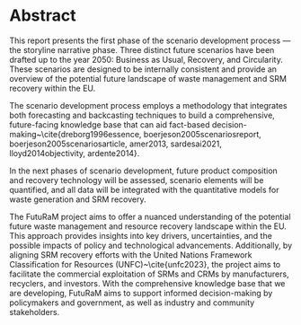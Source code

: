 # Abstract

This report presents the first phase of the scenario development process — the storyline narrative phase. Three distinct future scenarios have been drafted up to the year 2050: Business as Usual, Recovery, and Circularity. These scenarios are designed to be internally consistent and provide an overview of the potential future landscape of waste management and SRM recovery within the EU.

The scenario development process employs a methodology that integrates both forecasting and backcasting techniques to build a comprehensive, future-facing knowledge base that can aid fact-based decision-making~\cite{dreborg1996essence, boerjeson2005scenariosreport, boerjeson2005scenariosarticle, amer2013, sardesai2021, lloyd2014objectivity, ardente2014}. 

In the next phases of scenario development, future product composition and recovery technology will be assessed, scenario elements will be quantified, and all data will be integrated with the quantitative models for waste generation and SRM recovery.

The FutuRaM project aims to offer a nuanced understanding of the potential future waste management and resource recovery landscape within the EU. This approach provides insights into key drivers, uncertainties, and the possible impacts of policy and technological advancements. Additionally, by aligning SRM recovery efforts with the United Nations Framework Classification for Resources (UNFC)~\cite{unfc2023}, the project aims to facilitate the commercial exploitation of SRMs and CRMs by manufacturers, recyclers, and investors. With the comprehensive knowledge base that we are developing, FutuRaM aims to support informed decision-making by policymakers and government, as well as industry and community stakeholders.


